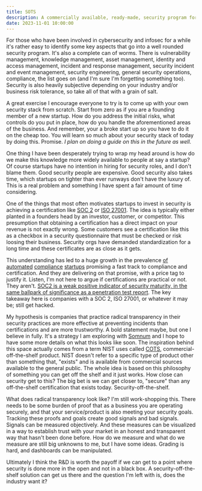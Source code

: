 ```yaml
---
title: SOTS
description: A commercially available, ready-made, security program for public use immediately.
date: 2023-11-01 10:00:00
---
```


For those who have been involved in cybersecurity and infosec for a while it's rather easy to identify some key aspects that go into a well rounded security program. It's also a complete can of worms. There is vulnerability management, knowledge management, asset management, identity and access management, incident and response management, security incident and event management, security engineering, general security operations, compliance, the list goes on (and I'm sure I'm forgetting something too). Security is also heavily subjective depending on your industry and/or business risk tolerance, so take all of that with a grain of salt.

A great exercise I encourage everyone to try is to come up with your own security stack from scratch. Start from zero as if you are a founding member of a new startup. How do you address the initial risks, what controls do you put in place, how do you handle the aforementioned areas of the business. And remember, your a broke start up so you have to do it on the cheap too. You will learn so much about your security stack of today by doing this. Promise. _I plan on doing a guide on this in the future as well._

One thing I have been desperately trying to wrap my head around is how do we make this knowledge more widely available to people at say a startup? Of course startups have no intention in hiring for security roles, and I don't blame them. Good security people are expensive. Good security also takes time, which startups on tighter than ever runways don't have the luxury of. This is a real problem and something I have spent a fair amount of time considering.

One of the things that most often motivates startups to invest in security is achieving a certification like [SOC 2](https://www.aicpa-cima.com/cpe-learning/publication/soc-2-reporting-on-an-examination-of-controls-at-a-service-organization-relevant-to-security-availability-processing-integrity-confidentiality-or-privacy) or [ISO 27001](https://www.iso.org/standard/27001). The idea is typically either planted in a founders head by an investor, customer, or competitor. This presumption that obtaining a certification has a direct impact on your revenue is not exactly wrong. Some customers see a certification like this as a checkbox in a security questionnaire that must be checked or risk loosing their business. Security orgs have demanded standardization for a long time and these certificates are as close as it gets.

This understanding has led to a huge growth in the prevalence [of](https://sprinto.com/) [automated](https://drata.com/) [compliance](https://www.vanta.com/) [startups](https://secureframe.com/) promising a fast track to compliance and certification. And they are delivering on that promise, with a price tag to justify it. Listen, I'm not here to argue if certifications are practical or not. They aren't. [SOC2 is a weak positive indicator of security maturity, in the same ballpark of significance as a penetration test report](https://fly.io/blog/soc2-the-screenshots-will-continue-until-security-improves/). The key takeaway here is companies with a SOC 2, ISO 27001, or whatever it may be; still get hacked.

My hypothesis is companies that practice radical transparency in their security practices are more effective at preventing incidents than certifications and are more trustworthy. A bold statement maybe, but one I believe in fully. It's a strategy I am exploring with [Somnum](https://somnum.io/) and I hope to have some more details on what this looks like soon. The inspiration behind this space actually comes from a term NIST uses called [COTS](https://csrc.nist.gov/glossary/term/cots), commercial-off-the-shelf product. NIST doesn't refer to a specific type of product other than something that, "exists" and is available from commercial sources available to the general public. The whole idea is based on this philosophy of something you can get off the shelf and it just works. How close can security get to this? The big bet is we can get closer to, "secure" than any off-the-shelf certification that exists today. Security-off-the-shelf.

What does radical transparency look like? I'm still work-shopping this. There needs to be some burden of proof that as a business you are operating securely, and that your service/product is also meeting your security goals. Tracking these proofs and goals create good signals and bad signals. Signals can be measured objectively. And these measures can be visualized in a way to establish trust with your market in an honest and transparent way that hasn't been done before. How do we measure and what do we measure are still big unknowns to me, but I have some ideas. Grading is hard, and dashboards can be manipulated.

Ultimately I think the R&D is worth the payoff if we can get to a point where security is done more in the open and not in a black box. A security-off-the-shelf solution can get us there and the question I'm left with is, does the industry want it?
